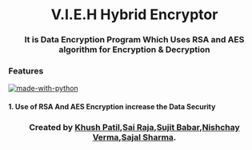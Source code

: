 <h1 align="center">V.I.E.H Hybrid Encryptor</h1>

<h3 align="center"> It is Data Encryption Program Which Uses RSA and AES algorithm for Encryption & Decryption</h3>

### Features
[![made-with-python](https://img.shields.io/badge/Made%20with-Python-1f425f.svg?style=for-the-badge&logo=appveyor)](https://www.python.org/)
<h4>1. Use of RSA And AES Encryption increase the Data Security </h4>


<h3 align="center"> Created by <a href="https://github.com/AssassinK786"><b>Khush Patil</b></a>,<a href="https://github.com/QSurge"><b>Sai Raja</b></a>,<a href="https://github.com/sujitbabar"><b>Sujit Babar</b></a>,<a href="https://github.com/nishchay-0730"><b>Nishchay Verma</b></a>,<a href="https://github.com/sajal55"><b>Sajal Sharma</b></a>.</h3> 
